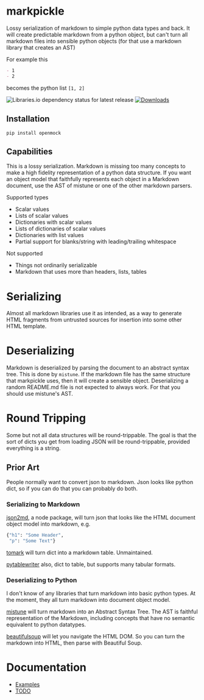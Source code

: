 # markpickle

Lossy serialization of markdown to simple python data types and back. It will create predictable markdown from a python object, but can't turn all markdown files into sensible python objects (for that use a markdown library that creates an AST)

For example this

```markdown
- 1
- 2
```

becomes the python list `[1, 2]`

![Libraries.io dependency status for latest release](https://img.shields.io/librariesio/release/pypi/markpickle) [![Downloads](https://pepy.tech/badge/markpickle/month)](https://pepy.tech/project/markpickle/month)

## Installation

```shell
pip install openmock
```

## Capabilities
This is a lossy serialization. Markdown is missing too many concepts to make a high fidelity representation of a python data structure. If you want an object model that faithfully represents each object in a Markdown document, use the AST of mistune or one of the other markdown parsers.

Supported types

- Scalar values
- Lists of scalar values
- Dictionaries with scalar values
- Lists of dictionaries of scalar values
- Dictionaries with list values
- Partial support for blanks/string with leading/trailing whitespace

Not supported

- Things not ordinarily serializable
- Markdown that uses more than headers, lists, tables

# Serializing

Almost all markdown libraries use it as intended, as a way to generate HTML fragments from untrusted sources for insertion into some other HTML template.

# Deserializing

Markdown is deserialized by parsing the document to an abstract syntax tree. This is done by `mistune`. If the markdown file has the same structure that markpickle uses, then it will create a sensible object. Deserializing a random README.md file is not expected to always work. For that you should use mistune's AST.

# Round Tripping

Some but not all data structures will be round-trippable. The goal is that the sort of dicts you get from loading JSON will be round-trippable, provided everything is a string.


## Prior Art

People normally want to convert json to markdown. Json looks like python dict, so if you can do that you can probably do both.

### Serializing to Markdown
[json2md](https://github.com/IonicaBizau/json2md), a node package, will turn json that looks like the HTML document object model into markdown, e.g.
```python
{"h1": "Some Header",
 "p": "Some Text"}
```

[tomark](https://pypi.org/project/tomark/) will turn dict into a markdown table. Unmaintained.

[pytablewriter](https://pytablewriter.readthedocs.io/en/latest/pages/reference/writers/text/markup/md.html) also, dict to table, but supports many tabular formats.

### Deserializing to Python 

I don't know of any libraries that turn markdown into basic python types. At the moment, they all turn markdown into document object model.

[mistune](https://github.com/miyuchina/mistune) will turn markdown into an Abstract Syntax Tree. The AST is faithful representation of the Markdown, including concepts that have no semantic equivalent to python datatypes. 

[beautifulsoup](https://www.crummy.com/software/BeautifulSoup/bs4/doc/) will let you navigate the HTML DOM. So you can turn the markdown into HTML, then parse with Beautiful Soup. 

# Documentation

- [Examples](https://github.com/matthewdeanmartin/markpickle/blob/main/docs/examples.md)
- [TODO](https://github.com/matthewdeanmartin/markpickle/blob/main/docs/TODO.md)


